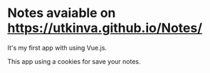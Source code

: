 # Notes avaiable on https://utkinva.github.io/Notes/

It's my first app with using Vue.js.

This app using a cookies for save your notes.
